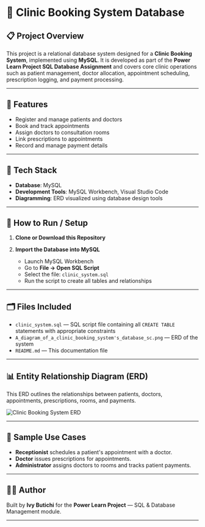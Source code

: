 # 🏥 Clinic Booking System Database

## 📋 Project Overview

This project is a relational database system designed for a **Clinic Booking System**, implemented using **MySQL**. It is developed as part of the **Power Learn Project SQL Database Assignment** and covers core clinic operations such as patient management, doctor allocation, appointment scheduling, prescription logging, and payment processing.

---

## 🎯 Features

- Register and manage patients and doctors
- Book and track appointments
- Assign doctors to consultation rooms
- Link prescriptions to appointments
- Record and manage payment details

---

## 🧱 Tech Stack

- **Database**: MySQL  
- **Development Tools**: MySQL Workbench, Visual Studio Code  
- **Diagramming**: ERD visualized using database design tools

---

## 🚀 How to Run / Setup

1. **Clone or Download this Repository**

2. **Import the Database into MySQL**

   - Launch MySQL Workbench
   - Go to **File → Open SQL Script**
   - Select the file: `clinic_system.sql`
   - Run the script to create all tables and relationships

---

## 🗂️ Files Included

- `clinic_system.sql` — SQL script file containing all `CREATE TABLE` statements with appropriate constraints
- `A_diagram_of_a_clinic_booking_system's_database_sc.png` — ERD of the system
- `README.md` — This documentation file

---

## 📊 Entity Relationship Diagram (ERD)

This ERD outlines the relationships between patients, doctors, appointments, prescriptions, rooms, and payments.

![Clinic Booking System ERD](./clinic-erd.png)

---

## 📌 Sample Use Cases

- **Receptionist** schedules a patient's appointment with a doctor.
- **Doctor** issues prescriptions for appointments.
- **Administrator** assigns doctors to rooms and tracks patient payments.

---

## 👨‍💻 Author

Built by **Ivy Butichi** for the **Power Learn Project** — SQL & Database Management module.

---

